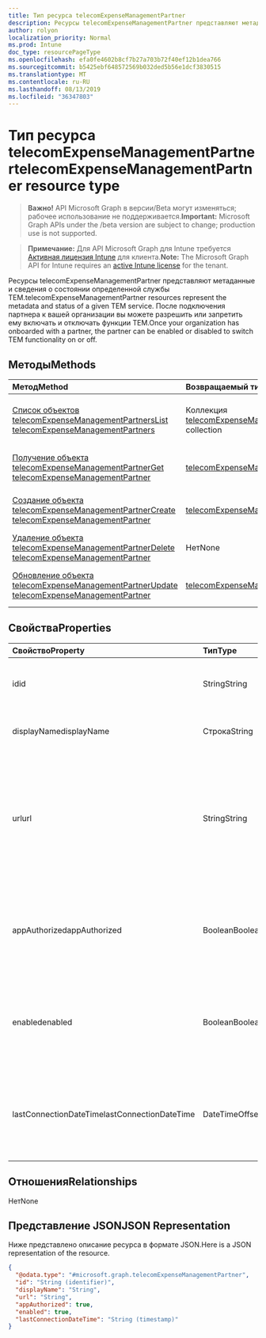 ```yaml
---
title: Тип ресурса telecomExpenseManagementPartner
description: Ресурсы telecomExpenseManagementPartner представляют метаданные и сведения о состоянии определенной службы TEM. После подключения партнера к вашей организации вы можете разрешить или запретить ему включать и отключать функции TEM.
author: rolyon
localization_priority: Normal
ms.prod: Intune
doc_type: resourcePageType
ms.openlocfilehash: efa0fe4602b8cf7b27a703b72f40ef12b1dea766
ms.sourcegitcommit: b5425ebf648572569b032ded5b56e1dcf3830515
ms.translationtype: MT
ms.contentlocale: ru-RU
ms.lasthandoff: 08/13/2019
ms.locfileid: "36347803"
---
```

# <a name="telecomexpensemanagementpartner-resource-type"></a><span data-ttu-id="f7e8f-104">Тип ресурса telecomExpenseManagementPartner</span><span class="sxs-lookup"><span data-stu-id="f7e8f-104">telecomExpenseManagementPartner resource type</span></span>

> <span data-ttu-id="f7e8f-105">**Важно!** API Microsoft Graph в версии/Beta могут изменяться; рабочее использование не поддерживается.</span><span class="sxs-lookup"><span data-stu-id="f7e8f-105">**Important:** Microsoft Graph APIs under the /beta version are subject to change; production use is not supported.</span></span>

> <span data-ttu-id="f7e8f-106">**Примечание:** Для API Microsoft Graph для Intune требуется [Активная лицензия Intune](https://go.microsoft.com/fwlink/?linkid=839381) для клиента.</span><span class="sxs-lookup"><span data-stu-id="f7e8f-106">**Note:** The Microsoft Graph API for Intune requires an [active Intune license](https://go.microsoft.com/fwlink/?linkid=839381) for the tenant.</span></span>

<span data-ttu-id="f7e8f-107">Ресурсы telecomExpenseManagementPartner представляют метаданные и сведения о состоянии определенной службы TEM.</span><span class="sxs-lookup"><span data-stu-id="f7e8f-107">telecomExpenseManagementPartner resources represent the metadata and status of a given TEM service.</span></span> <span data-ttu-id="f7e8f-108">После подключения партнера к вашей организации вы можете разрешить или запретить ему включать и отключать функции TEM.</span><span class="sxs-lookup"><span data-stu-id="f7e8f-108">Once your organization has onboarded with a partner, the partner can be enabled or disabled to switch TEM functionality on or off.</span></span>

## <a name="methods"></a><span data-ttu-id="f7e8f-109">Методы</span><span class="sxs-lookup"><span data-stu-id="f7e8f-109">Methods</span></span>
|<span data-ttu-id="f7e8f-110">Метод</span><span class="sxs-lookup"><span data-stu-id="f7e8f-110">Method</span></span>|<span data-ttu-id="f7e8f-111">Возвращаемый тип</span><span class="sxs-lookup"><span data-stu-id="f7e8f-111">Return Type</span></span>|<span data-ttu-id="f7e8f-112">Описание</span><span class="sxs-lookup"><span data-stu-id="f7e8f-112">Description</span></span>|
|:---|:---|:---|
|[<span data-ttu-id="f7e8f-113">Список объектов telecomExpenseManagementPartners</span><span class="sxs-lookup"><span data-stu-id="f7e8f-113">List telecomExpenseManagementPartners</span></span>](../api/intune-tem-telecomexpensemanagementpartner-list.md)|<span data-ttu-id="f7e8f-114">Коллекция [telecomExpenseManagementPartner](../resources/intune-tem-telecomexpensemanagementpartner.md)</span><span class="sxs-lookup"><span data-stu-id="f7e8f-114">[telecomExpenseManagementPartner](../resources/intune-tem-telecomexpensemanagementpartner.md) collection</span></span>|<span data-ttu-id="f7e8f-115">Список свойств и связей объектов [telecomExpenseManagementPartner](../resources/intune-tem-telecomexpensemanagementpartner.md).</span><span class="sxs-lookup"><span data-stu-id="f7e8f-115">List properties and relationships of the [telecomExpenseManagementPartner](../resources/intune-tem-telecomexpensemanagementpartner.md) objects.</span></span>|
|[<span data-ttu-id="f7e8f-116">Получение объекта telecomExpenseManagementPartner</span><span class="sxs-lookup"><span data-stu-id="f7e8f-116">Get telecomExpenseManagementPartner</span></span>](../api/intune-tem-telecomexpensemanagementpartner-get.md)|<span data-ttu-id="f7e8f-117">[telecomExpenseManagementPartner](../resources/intune-tem-telecomexpensemanagementpartner.md);</span><span class="sxs-lookup"><span data-stu-id="f7e8f-117">[telecomExpenseManagementPartner](../resources/intune-tem-telecomexpensemanagementpartner.md)</span></span>|<span data-ttu-id="f7e8f-118">Чтение свойств и связей объекта [telecomExpenseManagementPartner](../resources/intune-tem-telecomexpensemanagementpartner.md).</span><span class="sxs-lookup"><span data-stu-id="f7e8f-118">Read properties and relationships of the [telecomExpenseManagementPartner](../resources/intune-tem-telecomexpensemanagementpartner.md) object.</span></span>|
|[<span data-ttu-id="f7e8f-119">Создание объекта telecomExpenseManagementPartner</span><span class="sxs-lookup"><span data-stu-id="f7e8f-119">Create telecomExpenseManagementPartner</span></span>](../api/intune-tem-telecomexpensemanagementpartner-create.md)|<span data-ttu-id="f7e8f-120">[telecomExpenseManagementPartner](../resources/intune-tem-telecomexpensemanagementpartner.md);</span><span class="sxs-lookup"><span data-stu-id="f7e8f-120">[telecomExpenseManagementPartner](../resources/intune-tem-telecomexpensemanagementpartner.md)</span></span>|<span data-ttu-id="f7e8f-121">Создание объекта [telecomExpenseManagementPartner](../resources/intune-tem-telecomexpensemanagementpartner.md).</span><span class="sxs-lookup"><span data-stu-id="f7e8f-121">Create a new [telecomExpenseManagementPartner](../resources/intune-tem-telecomexpensemanagementpartner.md) object.</span></span>|
|[<span data-ttu-id="f7e8f-122">Удаление объекта telecomExpenseManagementPartner</span><span class="sxs-lookup"><span data-stu-id="f7e8f-122">Delete telecomExpenseManagementPartner</span></span>](../api/intune-tem-telecomexpensemanagementpartner-delete.md)|<span data-ttu-id="f7e8f-123">Нет</span><span class="sxs-lookup"><span data-stu-id="f7e8f-123">None</span></span>|<span data-ttu-id="f7e8f-124">Удаляет объект [telecomExpenseManagementPartner](../resources/intune-tem-telecomexpensemanagementpartner.md).</span><span class="sxs-lookup"><span data-stu-id="f7e8f-124">Deletes a [telecomExpenseManagementPartner](../resources/intune-tem-telecomexpensemanagementpartner.md).</span></span>|
|[<span data-ttu-id="f7e8f-125">Обновление объекта telecomExpenseManagementPartner</span><span class="sxs-lookup"><span data-stu-id="f7e8f-125">Update telecomExpenseManagementPartner</span></span>](../api/intune-tem-telecomexpensemanagementpartner-update.md)|[<span data-ttu-id="f7e8f-126">telecomExpenseManagementPartner</span><span class="sxs-lookup"><span data-stu-id="f7e8f-126">telecomExpenseManagementPartner</span></span>](../resources/intune-tem-telecomexpensemanagementpartner.md)|<span data-ttu-id="f7e8f-127">Обновление свойств объекта [telecomExpenseManagementPartner](../resources/intune-tem-telecomexpensemanagementpartner.md).</span><span class="sxs-lookup"><span data-stu-id="f7e8f-127">Update the properties of a [telecomExpenseManagementPartner](../resources/intune-tem-telecomexpensemanagementpartner.md) object.</span></span>|

## <a name="properties"></a><span data-ttu-id="f7e8f-128">Свойства</span><span class="sxs-lookup"><span data-stu-id="f7e8f-128">Properties</span></span>
|<span data-ttu-id="f7e8f-129">Свойство</span><span class="sxs-lookup"><span data-stu-id="f7e8f-129">Property</span></span>|<span data-ttu-id="f7e8f-130">Тип</span><span class="sxs-lookup"><span data-stu-id="f7e8f-130">Type</span></span>|<span data-ttu-id="f7e8f-131">Описание</span><span class="sxs-lookup"><span data-stu-id="f7e8f-131">Description</span></span>|
|:---|:---|:---|
|<span data-ttu-id="f7e8f-132">id</span><span class="sxs-lookup"><span data-stu-id="f7e8f-132">id</span></span>|<span data-ttu-id="f7e8f-133">String</span><span class="sxs-lookup"><span data-stu-id="f7e8f-133">String</span></span>|<span data-ttu-id="f7e8f-134">Уникальный идентификатор партнера TEM.</span><span class="sxs-lookup"><span data-stu-id="f7e8f-134">Unique identifier of the TEM partner.</span></span>|
|<span data-ttu-id="f7e8f-135">displayName</span><span class="sxs-lookup"><span data-stu-id="f7e8f-135">displayName</span></span>|<span data-ttu-id="f7e8f-136">Строка</span><span class="sxs-lookup"><span data-stu-id="f7e8f-136">String</span></span>|<span data-ttu-id="f7e8f-137">Отображаемое имя партнера TEM.</span><span class="sxs-lookup"><span data-stu-id="f7e8f-137">Display name of the TEM partner.</span></span>|
|<span data-ttu-id="f7e8f-138">url</span><span class="sxs-lookup"><span data-stu-id="f7e8f-138">url</span></span>|<span data-ttu-id="f7e8f-139">String</span><span class="sxs-lookup"><span data-stu-id="f7e8f-139">String</span></span>|<span data-ttu-id="f7e8f-140">URL-адрес административной панели управления партнера TEM, где администратор может настроить службу TEM.</span><span class="sxs-lookup"><span data-stu-id="f7e8f-140">URL of the TEM partner's administrative control panel, where an administrator can configure their TEM service.</span></span>|
|<span data-ttu-id="f7e8f-141">appAuthorized</span><span class="sxs-lookup"><span data-stu-id="f7e8f-141">appAuthorized</span></span>|<span data-ttu-id="f7e8f-142">Boolean</span><span class="sxs-lookup"><span data-stu-id="f7e8f-142">Boolean</span></span>|<span data-ttu-id="f7e8f-143">Определяет, разрешен ли доступ к Intune партнерскому приложению AAD.</span><span class="sxs-lookup"><span data-stu-id="f7e8f-143">Whether the partner's AAD app has been authorized to access Intune.</span></span>|
|<span data-ttu-id="f7e8f-144">enabled</span><span class="sxs-lookup"><span data-stu-id="f7e8f-144">enabled</span></span>|<span data-ttu-id="f7e8f-145">Boolean</span><span class="sxs-lookup"><span data-stu-id="f7e8f-145">Boolean</span></span>|<span data-ttu-id="f7e8f-146">Определяет, включено или отключено сейчас подключение Intune к службе TEM.</span><span class="sxs-lookup"><span data-stu-id="f7e8f-146">Whether Intune's connection to the TEM service is currently enabled or disabled.</span></span>|
|<span data-ttu-id="f7e8f-147">lastConnectionDateTime</span><span class="sxs-lookup"><span data-stu-id="f7e8f-147">lastConnectionDateTime</span></span>|<span data-ttu-id="f7e8f-148">DateTimeOffset</span><span class="sxs-lookup"><span data-stu-id="f7e8f-148">DateTimeOffset</span></span>|<span data-ttu-id="f7e8f-149">Метка времени последнего запроса, отправленного службе Intune партнером TEM.</span><span class="sxs-lookup"><span data-stu-id="f7e8f-149">Timestamp of the last request sent to Intune by the TEM partner.</span></span>|

## <a name="relationships"></a><span data-ttu-id="f7e8f-150">Отношения</span><span class="sxs-lookup"><span data-stu-id="f7e8f-150">Relationships</span></span>
<span data-ttu-id="f7e8f-151">Нет</span><span class="sxs-lookup"><span data-stu-id="f7e8f-151">None</span></span>

## <a name="json-representation"></a><span data-ttu-id="f7e8f-152">Представление JSON</span><span class="sxs-lookup"><span data-stu-id="f7e8f-152">JSON Representation</span></span>
<span data-ttu-id="f7e8f-153">Ниже представлено описание ресурса в формате JSON.</span><span class="sxs-lookup"><span data-stu-id="f7e8f-153">Here is a JSON representation of the resource.</span></span>
<!-- {
  "blockType": "resource",
  "keyProperty": "id",
  "@odata.type": "microsoft.graph.telecomExpenseManagementPartner"
}
-->
``` json
{
  "@odata.type": "#microsoft.graph.telecomExpenseManagementPartner",
  "id": "String (identifier)",
  "displayName": "String",
  "url": "String",
  "appAuthorized": true,
  "enabled": true,
  "lastConnectionDateTime": "String (timestamp)"
}
```



